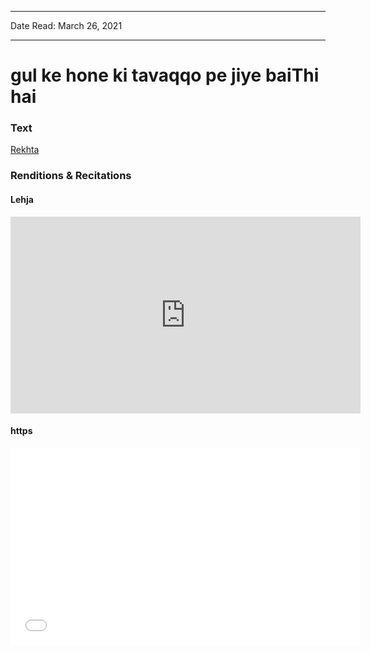 
---

Date Read: March 26, 2021

---


# gul ke hone ki tavaqqo pe jiye baiThi hai


### Text

[Rekhta](https://www.rekhta.org/ghazals/gul-ke-hone-kii-tavaqqo-pe-jiye-baithii-hai-mah-laqa-chanda-ghazals?lang=ur)

### Renditions & Recitations

#### Lehja

<iframe width="560" height="315" src="https://www.youtube.com/embed/YIE7Rxzbg4c" title="YouTube video player" frameborder="0" allow="accelerometer; autoplay; clipboard-write; encrypted-media; gyroscope; picture-in-picture" allowfullscreen></iframe>

#### https

<iframe width="560" height="315" src="//www.youtube.com/embed/QW8ZwPq_4ws" title="YouTube video player" frameborder="0" allow="accelerometer; autoplay; clipboard-write; encrypted-media; gyroscope; picture-in-picture" allowfullscreen></iframe>

